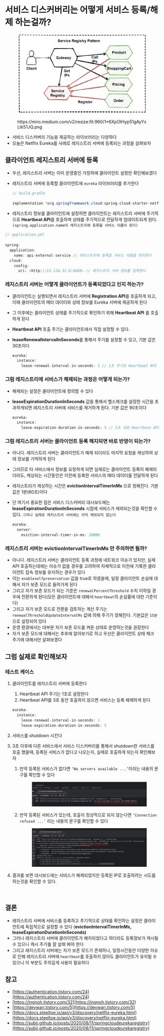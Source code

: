 # 서비스 디스커버리는 어떻게 서비스 등록/해제 하는걸까?

<figure><img src="../../.gitbook/assets/1 (20).png" alt=""><figcaption><p>https://miro.medium.com/v2/resize:fit:960/1*6XpOlHyp51gAyYxLtk51JQ.png</p></figcaption></figure>

* 서비스 디스커버리 기능을 제공하는 라이브러리는 다양하다
* 오늘은 Netflix Eureka를 사례로 레지스트리 서버에 등록되는 과정을 살펴보자



## 클라이언트 레지스트리 서버에 등록

* 우선, 레지스트리 서버는 이미 운영중인 가정하에 클라이언트 설정만 확인해보겠다
*   레지스트리 서버에 등록할 클라이언트에 `eureka` 라이브러리를 추가한다

    ```java
    // build.gradle

    implementation 'org.springframework.cloud:spring-cloud-starter-netflix-eureka-client'
    ```
*   레지스트리 정보를 클라이언트에 설정하면 클라이언트는 레지스트리 서버에 주기적으로 **Heartbeat API**를 호출하며 상태를 주기적으로 전달하게 업데이트되게 된다. \
    `(spring.application.name이 레지스트리에 등록될 서비스 이름이 된다)`



```java
// application.yml

spring:
  application:
    name: api-external-service // 레지스트리에 등록할 서비스 이름을 의미한다
  cloud:
    config:
      uri: <http://13.124.31.0:8888> // 레지스트리 서버 정보를 입력한다
```



### 레지스트리 서버는 어떻게 클라이언트가 등록되었다고 인지 하는가?

* 클라이언트는 실행되면서 레지스트리 서버에 **Registration API**를 호출하게 되고, 이때 클라이언트의 메타 데이터와 상태 정보를 Eureka 서버에 제공하게 된다
* 그 이후에는 클라이언트 상태를 주기적으로 확인하기 위해 **Heartbeat API** 를 호출하게 된다
* **Heartbeat API** 호출 주기는 클라이언트에서 직접 설정할 수 있다.
*   **leaseRenewalIntervalInSeconds**를 통해서 주기를 설정할 수 있고, 기본 값은 30초이다

    ```java
    eureka:
      instance:
        lease-renewal-interval-in-seconds: 1 // 1초 주기로 Heartbaet API 호출
    ```



### 그럼 레지스트리에 서비스가 해제되는 과정은 어떻게 되는가?

* 해제되는 설정은 클라이언트에 정의할 수 있다
*   **leaseExpirationDurationInSeconds** 값을 통해서 헬스체크를 설정한 시간을 초과하게되면 레지스트리 서버에 서비스를 제거하게 된다. 기본 값은 90초이다

    ```java
    eureka:
      instance:
        lease-expiration-duration-in-seconds: 3 // 3초 내로 Heartbeat API를 호출하지 않으면 클라이언트를 제거한다
    ```



### 그럼 레지스트리 서버는 클라이언트 등록 해지되면 바로 반영이 되는가?

* 아니다. 레지스트리 서버는 클라이언트가 해제 되더라도 마지막 요청을 캐싱하여 상태 정보를 기억하게 된다
* 그러므로 타 서비스에서 정보를 요청하게 되면 실제로는 클라이언트 등록이 해제되더라도, 캐싱되는 시간동안은 이전에 등록한 서비스의 메타 데이터를 전달하게 된다
* 레지스트리가 캐싱하는 시간은 **evictionIntervalTimerInMs** 으로 정해진다. 기본값은 1분(60초)이다
*   단 여기서 중요한 점은 서비스 디스커버리 대시보드에는 **leaseExpirationDurationInSeconds** 시점에 서비스가 제외되는것을 확인할 수 있다. `그러나 실제로 레지스트리 서버에는 아직 제외되지 않는다`

    ```java
    eureka:
      server:
        eviction-interval-timer-in-ms: 10000
    ```



### 레지스트리 서버는 **evictionIntervalTimerInMs 만 주의하면 될까?**

* 아니다. 레지스트리 서버는 클라이언트 등록 과정에 네트워크 이슈가 있지만, 실제 API 호출하는데에는 이슈가 없을 경우를 고려하여 자체적으로 이전에 기록한 클라이언트 접속 정보를 유지하는 경우가 있다
* 이는 `enableselfpreservation` 값을 true로 하였을때, 일정 클라이언트 손실에 대해서 자가 보존 모드로 들어가게 된다
* 그리고 자가 보존 모드가 되는 기준은 `renewalPercentThreshold` 수치 이하일 경우에 전환하게 된다(모든 클라이언트에 대해서 `heartbeat`의 손실률에 대한 기준이다)
* 그리고 자가 보존 모드로 전환을 검토하는 계산 주기는 `renewalThresholdUpdateIntervalMs` 값에 의해 주기가 정해진다. 기본값은 `15분`으로 설정되어 있다
* 운영 환경에서는 대부분 자가 보존 모드를 켜둔 상태로 운영하는것을 권장한다
* 자가 보존 모드에 대해서는 추후에 알아보기로 하고 우선은 클라이언트 상태 체크 주기에 대해서만 살펴보겠다



## 그럼 실제로 확인해보자

### 테스트 케이스

1.  클라이언트를 레지스트리 서버에 등록한다

    1. Heartbeat API 주기는 1초로 설정한다
    2. Heartbeat API를 3초 동안 호출하지 않으면 서비스는 등록 해제하게 된다

    ```java
    eureka:
      instance:
        lease-renewal-interval-in-seconds: 1
        lease-expiration-duration-in-seconds: 3
    ```
2. 서비스를 shutdown 시킨다
3. 3초 이후에 다른 서비스에서 서비스 디스커버리를 통해서 shutdown한 서비스를 호출 했을때, 등록된 서비스가 없다고 나오는지, 실제로 호출하게 되는지 확인해보자
   1.  만약 등록된 서비스가 없다면 `‘No servers available ...’`이라는 내용의 문구를 확인할 수 있다



       <figure><img src="../../.gitbook/assets/2 (14).png" alt=""><figcaption></figcaption></figure>
   2.  만약 등록된 서비스가 있는데, 호출이 정상적으로 되지 않는다면 `‘Connection refused ...’` 라는 내용의 문구를 확인할 수 있다



       <figure><img src="../../.gitbook/assets/3 (12).png" alt=""><figcaption></figcaption></figure>
4.  결과를 보면 대시보드에는 서비스가 해제되었지만 등록된 IP로 호출하려는 시도를 하는것을 확인할 수 있다.



    <figure><img src="../../.gitbook/assets/Aug-20-2023 19-42-18.gif" alt=""><figcaption></figcaption></figure>

## 결론

* 레지스트리 서버에 서비스를 등록하고 주기적으로 상태를 확인하는 설정은 클라이언트에 독립적으로 설정할 수 있다 (**evictionIntervalTimerInMs, leaseExpirationDurationInSeconds)**
* 그러나 레지스트리 서버에 클라이언트가 해지되었다고 하더라도 등록정보가 캐시될 수 있으니 캐시 주기를 잘 살펴 봐야 한다
* 그리고 레지스트리 서버에는 자가 보존 모드가 존재하니, 일정시간동안 다양한 이슈로 인해 레지스트리 서버에 `heartbeat`를 호출하지 않아도 클라이언트가 유지될 수 있으니 이 부분도 주의깊게 사용이 필요하다

## 참고

* [https://authentication.tistory.com/24](https://authentication.tistory.com/24)
* [https://ingnoh.tistory.com/32](https://ingnoh.tistory.com/32)
* [https://devwari.tistory.com/5](https://devwari.tistory.com/5)
* [https://docs.steeltoe.io/api/v3/discovery/netflix-eureka.html](https://docs.steeltoe.io/api/v3/discovery/netflix-eureka.html)
* [https://subji.github.io/posts/2020/08/11/springcloudeurekaregistry](https://subji.github.io/posts/2020/08/11/springcloudeurekaregistry)
